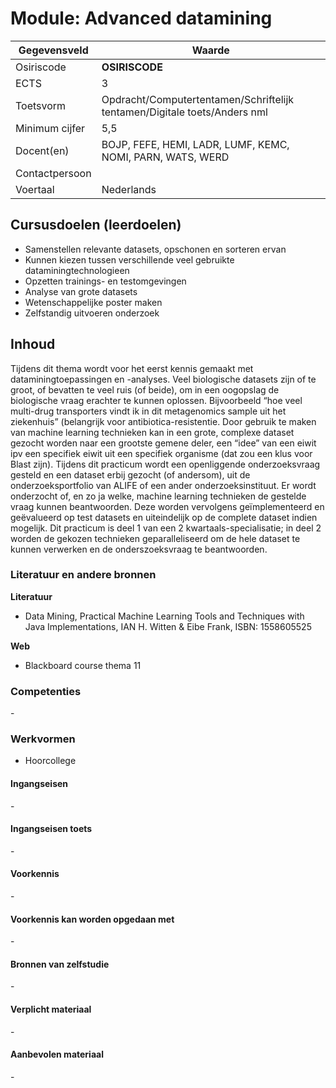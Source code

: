 # Module: Advanced datamining

| Gegevensveld  | Waarde |
| ------------- | ------------- |
| Osiriscode  | __OSIRISCODE__  |
| ECTS  | 3 |
| Toetsvorm  | Opdracht/Computertentamen/Schriftelijk tentamen/Digitale toets/Anders nml |
| Minimum cijfer  | 5,5 |
| Docent(en)  | BOJP, FEFE, HEMI, LADR, LUMF, KEMC, NOMI, PARN, WATS, WERD |
| Contactpersoon  |  |
| Voertaal  | Nederlands |

## Cursusdoelen (leerdoelen)

- Samenstellen relevante datasets, opschonen en sorteren ervan
- Kunnen kiezen tussen verschillende veel gebruikte dataminingtechnologieen
- Opzetten trainings- en testomgevingen
- Analyse van grote datasets
- Wetenschappelijke poster maken
- Zelfstandig uitvoeren onderzoek

## Inhoud

Tijdens dit thema wordt voor het eerst kennis gemaakt met dataminingtoepassingen en  -analyses. Veel biologische datasets zijn of te groot, of bevatten te veel ruis (of beide), om in een oogopslag de biologische vraag erachter te kunnen oplossen. Bijvoorbeeld “hoe veel multi-drug transporters vindt ik in dit metagenomics sample uit het ziekenhuis” (belangrijk voor antibiotica-resistentie. Door gebruik te maken van machine learning technieken kan in een grote, complexe dataset gezocht worden naar een grootste gemene deler, een “idee” van een eiwit ipv een specifiek eiwit uit een specifiek organisme (dat zou een klus voor Blast zijn). Tijdens dit practicum wordt een openliggende onderzoeksvraag gesteld en een dataset erbij gezocht (of andersom), uit de onderzoeksportfolio van ALIFE of een ander onderzoeksinstituut. Er wordt onderzocht of, en zo ja welke, machine learning technieken de gestelde vraag kunnen beantwoorden. Deze worden vervolgens geïmplementeerd en geëvalueerd op test datasets en uiteindelijk op de complete dataset indien mogelijk. Dit practicum is deel 1 van een 2 kwartaals-specialisatie; in deel 2 worden de gekozen technieken geparalleliseerd om de hele dataset te kunnen verwerken en de onderszoeksvraag te beantwoorden.

### Literatuur en andere bronnen

**Literatuur**  
- Data Mining, Practical Machine Learning Tools and Techniques with Java Implementations,  IAN H. Witten & Eibe Frank, ISBN: 1558605525

**Web**
- Blackboard course thema 11

### Competenties
\-

### Werkvormen  
- Hoorcollege

#### Ingangseisen 
\- 

#### Ingangseisen toets
\- 

#### Voorkennis
\-

#### Voorkennis kan worden opgedaan met
\-

#### Bronnen van zelfstudie
\-

#### Verplicht materiaal
\-

#### Aanbevolen materiaal
\-

